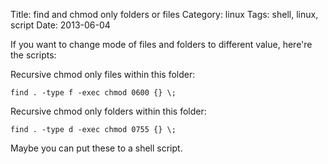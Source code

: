 Title: find and chmod only folders or files
Category: linux
Tags: shell, linux, script
Date: 2013-06-04

If you want to change mode of files and folders to different value, here're the scripts:

Recursive chmod only files within this folder:

    find . -type f -exec chmod 0600 {} \;

Recursive chmod only folders within this folder:

    find . -type d -exec chmod 0755 {} \;
    
Maybe you can put these to a shell script.


